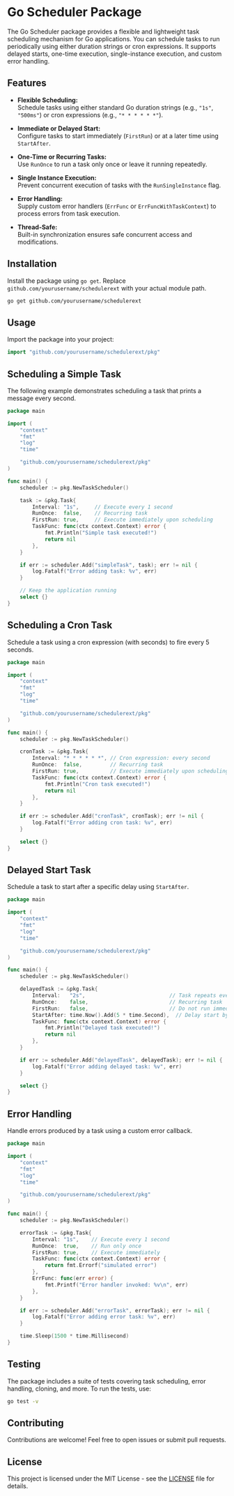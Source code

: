 # Go Scheduler Package

The Go Scheduler package provides a flexible and lightweight task scheduling mechanism for Go applications. You can schedule tasks to run periodically using either duration strings or cron expressions. It supports delayed starts, one-time execution, single-instance execution, and custom error handling.

## Features

- **Flexible Scheduling:**  
  Schedule tasks using either standard Go duration strings (e.g., `"1s"`, `"500ms"`) or cron expressions (e.g., `"* * * * * *"`).

- **Immediate or Delayed Start:**  
  Configure tasks to start immediately (`FirstRun`) or at a later time using `StartAfter`.

- **One-Time or Recurring Tasks:**  
  Use `RunOnce` to run a task only once or leave it running repeatedly.

- **Single Instance Execution:**  
  Prevent concurrent execution of tasks with the `RunSingleInstance` flag.

- **Error Handling:**  
  Supply custom error handlers (`ErrFunc` or `ErrFuncWithTaskContext`) to process errors from task execution.

- **Thread-Safe:**  
  Built-in synchronization ensures safe concurrent access and modifications.

## Installation

Install the package using `go get`. Replace `github.com/yourusername/schedulerext` with your actual module path.

```bash
go get github.com/yourusername/schedulerext
```

## Usage

Import the package into your project:

```go
import "github.com/yourusername/schedulerext/pkg"
```

## Scheduling a Simple Task

The following example demonstrates scheduling a task that prints a message every second.

```go
package main

import (
	"context"
	"fmt"
	"log"
	"time"

	"github.com/yourusername/schedulerext/pkg"
)

func main() {
	scheduler := pkg.NewTaskScheduler()

	task := &pkg.Task{
		Interval: "1s",     // Execute every 1 second
		RunOnce:  false,    // Recurring task
		FirstRun: true,     // Execute immediately upon scheduling
		TaskFunc: func(ctx context.Context) error {
			fmt.Println("Simple task executed!")
			return nil
		},
	}

	if err := scheduler.Add("simpleTask", task); err != nil {
		log.Fatalf("Error adding task: %v", err)
	}

	// Keep the application running
	select {}
}
```

## Scheduling a Cron Task

Schedule a task using a cron expression (with seconds) to fire every 5 seconds.

```go
package main

import (
	"context"
	"fmt"
	"log"
	"time"

	"github.com/yourusername/schedulerext/pkg"
)

func main() {
	scheduler := pkg.NewTaskScheduler()

	cronTask := &pkg.Task{
		Interval: "* * * * * *", // Cron expression: every second
		RunOnce:  false,         // Recurring task
		FirstRun: true,          // Execute immediately upon scheduling
		TaskFunc: func(ctx context.Context) error {
			fmt.Println("Cron task executed!")
			return nil
		},
	}

	if err := scheduler.Add("cronTask", cronTask); err != nil {
		log.Fatalf("Error adding cron task: %v", err)
	}

	select {}
}
```

## Delayed Start Task

Schedule a task to start after a specific delay using `StartAfter`.

```go
package main

import (
	"context"
	"fmt"
	"log"
	"time"

	"github.com/yourusername/schedulerext/pkg"
)

func main() {
	scheduler := pkg.NewTaskScheduler()

	delayedTask := &pkg.Task{
		Interval:   "2s",                           // Task repeats every 2 seconds
		RunOnce:    false,                          // Recurring task
		FirstRun:   false,                          // Do not run immediately
		StartAfter: time.Now().Add(5 * time.Second),  // Delay start by 5 seconds
		TaskFunc: func(ctx context.Context) error {
			fmt.Println("Delayed task executed!")
			return nil
		},
	}

	if err := scheduler.Add("delayedTask", delayedTask); err != nil {
		log.Fatalf("Error adding delayed task: %v", err)
	}

	select {}
}
```

## Error Handling

Handle errors produced by a task using a custom error callback.

```go
package main

import (
	"context"
	"fmt"
	"log"
	"time"

	"github.com/yourusername/schedulerext/pkg"
)

func main() {
	scheduler := pkg.NewTaskScheduler()

	errorTask := &pkg.Task{
		Interval: "1s",    // Execute every 1 second
		RunOnce:  true,    // Run only once
		FirstRun: true,    // Execute immediately
		TaskFunc: func(ctx context.Context) error {
			return fmt.Errorf("simulated error")
		},
		ErrFunc: func(err error) {
			fmt.Printf("Error handler invoked: %v\n", err)
		},
	}

	if err := scheduler.Add("errorTask", errorTask); err != nil {
		log.Fatalf("Error adding error task: %v", err)
	}

	time.Sleep(1500 * time.Millisecond)
}
```

## Testing

The package includes a suite of tests covering task scheduling, error handling, cloning, and more. To run the tests, use:

```bash
go test -v
```

## Contributing

Contributions are welcome! Feel free to open issues or submit pull requests.


## License

This project is licensed under the MIT License - see the [LICENSE](LICENSE) file for details.
